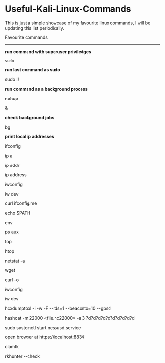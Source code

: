 # Useful-Kali-Linux-Commands
This is just a simple showcase of my favourite linux commands, I will be updating this list periodically.

Favourite commands
___________________

**run command with superuser priviledges**

`sudo`  

**run last command as sudo**

sudo !! 

**run command as a background process**

nohup 

&

**check background jobs**

bg

**print local ip addresses**

ifconfig

ip a

ip addr

ip address

<!-- print wifi cards and their status -->

iwconfig

iw dev

<!-- print public ip address -->

curl ifconfig.me

<!-- print $PATH -->

echo $PATH

<!-- print environments -->

env

<!-- print background processes --> 

ps aux

top 

htop

<!-- print network ports and connections -->

netstat -a

<!-- download files from a website -->

wget

curl -o

<!-- check for wifi card -->

iwconfig

iw dev

<!-- hcxdumptool & hcxpcaptool for hashcat WPA2 PMKID cracking and hash conversion -->

hcxdumptool -i <interface> -w <outputfile> -F --rds=1 --beacontx=10 --gpsd

hashcat -m 22000 <file.hc22000> -a 3 ?d?d?d?d?d?d?d?d?d?d

<!-- start nessus --> 
sudo systemctl start nessusd.service

open browser at https://localhost:8834

<!-- virus scanners and rootkithunter -->

clamtk

rkhunter --check
